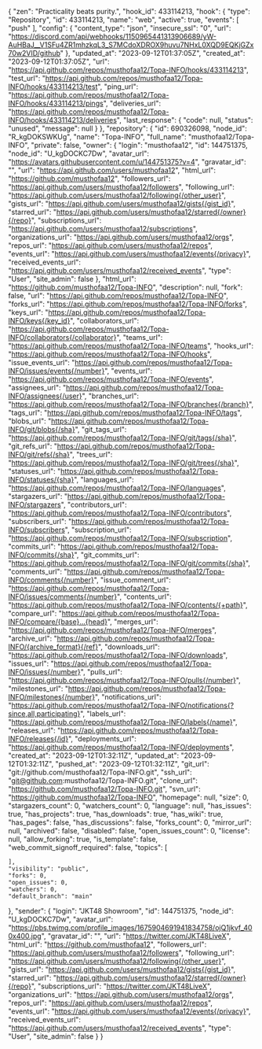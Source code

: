 {
  "zen": "Practicality beats purity.",
  "hook_id": 433114213,
  "hook": {
    "type": "Repository",
    "id": 433114213,
    "name": "web",
    "active": true,
    "events": [
      "push"
    ],
    "config": {
      "content_type": "json",
      "insecure_ssl": "0",
      "url": "https://discord.com/api/webhooks/1150965441313906689/yW-AuHBaJ__V1SFu4ZR1mhzkqL3_S7MCdoXDROX9huvu7NHxL0XQD9EQKjGZx70w2VID/github"
    },
    "updated_at": "2023-09-12T01:37:05Z",
    "created_at": "2023-09-12T01:37:05Z",
    "url": "https://api.github.com/repos/musthofaa12/Topa-INFO/hooks/433114213",
    "test_url": "https://api.github.com/repos/musthofaa12/Topa-INFO/hooks/433114213/test",
    "ping_url": "https://api.github.com/repos/musthofaa12/Topa-INFO/hooks/433114213/pings",
    "deliveries_url": "https://api.github.com/repos/musthofaa12/Topa-INFO/hooks/433114213/deliveries",
    "last_response": {
      "code": null,
      "status": "unused",
      "message": null
    }
  },
  "repository": {
    "id": 690326098,
    "node_id": "R_kgDOKSWKUg",
    "name": "Topa-INFO",
    "full_name": "musthofaa12/Topa-INFO",
    "private": false,
    "owner": {
      "login": "musthofaa12",
      "id": 144751375,
      "node_id": "U_kgDOCKC7Dw",
      "avatar_url": "https://avatars.githubusercontent.com/u/144751375?v=4",
      "gravatar_id": "",
      "url": "https://api.github.com/users/musthofaa12",
      "html_url": "https://github.com/musthofaa12",
      "followers_url": "https://api.github.com/users/musthofaa12/followers",
      "following_url": "https://api.github.com/users/musthofaa12/following{/other_user}",
      "gists_url": "https://api.github.com/users/musthofaa12/gists{/gist_id}",
      "starred_url": "https://api.github.com/users/musthofaa12/starred{/owner}{/repo}",
      "subscriptions_url": "https://api.github.com/users/musthofaa12/subscriptions",
      "organizations_url": "https://api.github.com/users/musthofaa12/orgs",
      "repos_url": "https://api.github.com/users/musthofaa12/repos",
      "events_url": "https://api.github.com/users/musthofaa12/events{/privacy}",
      "received_events_url": "https://api.github.com/users/musthofaa12/received_events",
      "type": "User",
      "site_admin": false
    },
    "html_url": "https://github.com/musthofaa12/Topa-INFO",
    "description": null,
    "fork": false,
    "url": "https://api.github.com/repos/musthofaa12/Topa-INFO",
    "forks_url": "https://api.github.com/repos/musthofaa12/Topa-INFO/forks",
    "keys_url": "https://api.github.com/repos/musthofaa12/Topa-INFO/keys{/key_id}",
    "collaborators_url": "https://api.github.com/repos/musthofaa12/Topa-INFO/collaborators{/collaborator}",
    "teams_url": "https://api.github.com/repos/musthofaa12/Topa-INFO/teams",
    "hooks_url": "https://api.github.com/repos/musthofaa12/Topa-INFO/hooks",
    "issue_events_url": "https://api.github.com/repos/musthofaa12/Topa-INFO/issues/events{/number}",
    "events_url": "https://api.github.com/repos/musthofaa12/Topa-INFO/events",
    "assignees_url": "https://api.github.com/repos/musthofaa12/Topa-INFO/assignees{/user}",
    "branches_url": "https://api.github.com/repos/musthofaa12/Topa-INFO/branches{/branch}",
    "tags_url": "https://api.github.com/repos/musthofaa12/Topa-INFO/tags",
    "blobs_url": "https://api.github.com/repos/musthofaa12/Topa-INFO/git/blobs{/sha}",
    "git_tags_url": "https://api.github.com/repos/musthofaa12/Topa-INFO/git/tags{/sha}",
    "git_refs_url": "https://api.github.com/repos/musthofaa12/Topa-INFO/git/refs{/sha}",
    "trees_url": "https://api.github.com/repos/musthofaa12/Topa-INFO/git/trees{/sha}",
    "statuses_url": "https://api.github.com/repos/musthofaa12/Topa-INFO/statuses/{sha}",
    "languages_url": "https://api.github.com/repos/musthofaa12/Topa-INFO/languages",
    "stargazers_url": "https://api.github.com/repos/musthofaa12/Topa-INFO/stargazers",
    "contributors_url": "https://api.github.com/repos/musthofaa12/Topa-INFO/contributors",
    "subscribers_url": "https://api.github.com/repos/musthofaa12/Topa-INFO/subscribers",
    "subscription_url": "https://api.github.com/repos/musthofaa12/Topa-INFO/subscription",
    "commits_url": "https://api.github.com/repos/musthofaa12/Topa-INFO/commits{/sha}",
    "git_commits_url": "https://api.github.com/repos/musthofaa12/Topa-INFO/git/commits{/sha}",
    "comments_url": "https://api.github.com/repos/musthofaa12/Topa-INFO/comments{/number}",
    "issue_comment_url": "https://api.github.com/repos/musthofaa12/Topa-INFO/issues/comments{/number}",
    "contents_url": "https://api.github.com/repos/musthofaa12/Topa-INFO/contents/{+path}",
    "compare_url": "https://api.github.com/repos/musthofaa12/Topa-INFO/compare/{base}...{head}",
    "merges_url": "https://api.github.com/repos/musthofaa12/Topa-INFO/merges",
    "archive_url": "https://api.github.com/repos/musthofaa12/Topa-INFO/{archive_format}{/ref}",
    "downloads_url": "https://api.github.com/repos/musthofaa12/Topa-INFO/downloads",
    "issues_url": "https://api.github.com/repos/musthofaa12/Topa-INFO/issues{/number}",
    "pulls_url": "https://api.github.com/repos/musthofaa12/Topa-INFO/pulls{/number}",
    "milestones_url": "https://api.github.com/repos/musthofaa12/Topa-INFO/milestones{/number}",
    "notifications_url": "https://api.github.com/repos/musthofaa12/Topa-INFO/notifications{?since,all,participating}",
    "labels_url": "https://api.github.com/repos/musthofaa12/Topa-INFO/labels{/name}",
    "releases_url": "https://api.github.com/repos/musthofaa12/Topa-INFO/releases{/id}",
    "deployments_url": "https://api.github.com/repos/musthofaa12/Topa-INFO/deployments",
    "created_at": "2023-09-12T01:32:11Z",
    "updated_at": "2023-09-12T01:32:11Z",
    "pushed_at": "2023-09-12T01:32:11Z",
    "git_url": "git://github.com/musthofaa12/Topa-INFO.git",
    "ssh_url": "git@github.com:musthofaa12/Topa-INFO.git",
    "clone_url": "https://github.com/musthofaa12/Topa-INFO.git",
    "svn_url": "https://github.com/musthofaa12/Topa-INFO",
    "homepage": null,
    "size": 0,
    "stargazers_count": 0,
    "watchers_count": 0,
    "language": null,
    "has_issues": true,
    "has_projects": true,
    "has_downloads": true,
    "has_wiki": true,
    "has_pages": false,
    "has_discussions": false,
    "forks_count": 0,
    "mirror_url": null,
    "archived": false,
    "disabled": false,
    "open_issues_count": 0,
    "license": null,
    "allow_forking": true,
    "is_template": false,
    "web_commit_signoff_required": false,
    "topics": [

    ],
    "visibility": "public",
    "forks": 0,
    "open_issues": 0,
    "watchers": 0,
    "default_branch": "main"
  },
  "sender": {
    "login": "JKT48 Showroom",
    "id": 144751375,
    "node_id": "U_kgDOCKC7Dw",
    "avatar_url": "https://pbs.twimg.com/profile_images/1675904691941834758/ojQ1jkvf_400x400.jpg",
    "gravatar_id": "",
    "url": "https://twitter.com/JKT48LiveX",
    "html_url": "https://github.com/musthofaa12",
    "followers_url": "https://api.github.com/users/musthofaa12/followers",
    "following_url": "https://api.github.com/users/musthofaa12/following{/other_user}",
    "gists_url": "https://api.github.com/users/musthofaa12/gists{/gist_id}",
    "starred_url": "https://api.github.com/users/musthofaa12/starred{/owner}{/repo}",
    "subscriptions_url": "https://twitter.com/JKT48LiveX",
    "organizations_url": "https://api.github.com/users/musthofaa12/orgs",
    "repos_url": "https://api.github.com/users/musthofaa12/repos",
    "events_url": "https://api.github.com/users/musthofaa12/events{/privacy}",
    "received_events_url": "https://api.github.com/users/musthofaa12/received_events",
    "type": "User",
    "site_admin": false
  }
}
